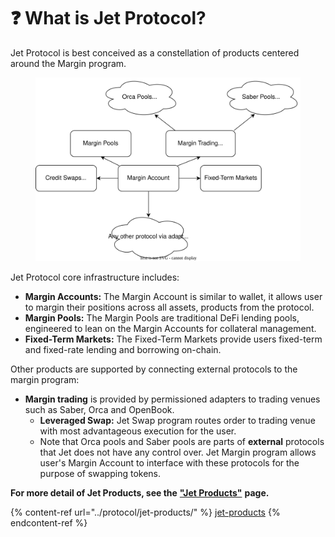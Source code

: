 # ❓ What is Jet Protocol?

Jet Protocol is best conceived as a constellation of products centered around the Margin program.

<figure><img src="../.gitbook/assets/Margin Account.svg" alt=""><figcaption></figcaption></figure>

Jet Protocol core infrastructure includes:

* **Margin Accounts:** The Margin Account is similar to wallet, it allows user to margin their positions across all assets, products from the protocol.
* **Margin Pools:** The Margin Pools are traditional DeFi lending pools, engineered to lean on the Margin Accounts for collateral management.
* **Fixed-Term Markets:** The Fixed-Term Markets provide users fixed-term and fixed-rate lending and borrowing on-chain.

Other products are supported by connecting external protocols to the margin program:

* **Margin trading** is provided by permissioned adapters to trading venues such as Saber, Orca and OpenBook.
  * **Leveraged Swap:** Jet Swap program routes order to trading venue with most advantageous execution for the user.
  * Note that Orca pools and Saber pools are parts of **external** protocols that Jet does not have any control over. Jet Margin program allows user's Margin Account to interface with these protocols for the purpose of swapping tokens.

**For more detail of Jet Products, see the** [**"Jet Products"**](../protocol/jet-products/) **page.**



{% content-ref url="../protocol/jet-products/" %}
[jet-products](../protocol/jet-products/)
{% endcontent-ref %}
